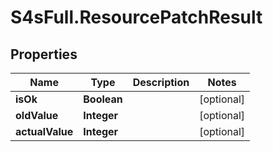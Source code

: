 # S4sFull.ResourcePatchResult

## Properties
Name | Type | Description | Notes
------------ | ------------- | ------------- | -------------
**isOk** | **Boolean** |  | [optional] 
**oldValue** | **Integer** |  | [optional] 
**actualValue** | **Integer** |  | [optional] 


